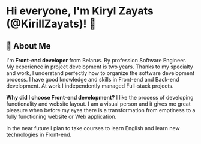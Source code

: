 # Hi everyone, I'm Kiryl Zayats (@KirillZayats)! 👋

## 🚀 About Me
I'm **Front-end developer** from Belarus. By profession Software Engineer. My experience in project development is two years. Thanks to my specialty and work, I understand perfectly how to organize the software development process. I have good knowledge and skills in Front-end and Back-end development. At work I independently managed Full-stack projects.

**Why did I choose Front-end development?**
I like the process of developing functionality and website layout. I am a visual person and it gives me great pleasure when before my eyes there is a transformation from emptiness to a fully functioning website or Web application.

In the near future I plan to take courses to learn English and learn new technologies in Front-end.



